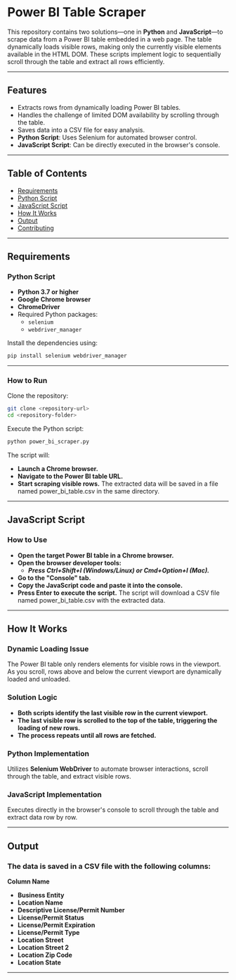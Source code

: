 # Power BI Table Scraper

This repository contains two solutions—one in **Python** and **JavaScript**—to scrape data from a Power BI table embedded in a web page. The table dynamically loads visible rows, making only the currently visible elements available in the HTML DOM. These scripts implement logic to sequentially scroll through the table and extract all rows efficiently.

---

## Features

- Extracts rows from dynamically loading Power BI tables.
- Handles the challenge of limited DOM availability by scrolling through the table.
- Saves data into a CSV file for easy analysis.
- **Python Script**: Uses Selenium for automated browser control.
- **JavaScript Script**: Can be directly executed in the browser's console.

---

## Table of Contents

- [Requirements](#requirements)
- [Python Script](#python-script)
- [JavaScript Script](#javascript-script)
- [How It Works](#how-it-works)
- [Output](#output)
- [Contributing](#contributing)

---

## Requirements

### Python Script
- **Python 3.7 or higher**
- **Google Chrome browser**
- **ChromeDriver**
- Required Python packages:
  - `selenium`
  - `webdriver_manager`

Install the dependencies using:
```bash
pip install selenium webdriver_manager
```

---

### How to Run
Clone the repository:
```bash
git clone <repository-url>
cd <repository-folder>
```

Execute the Python script:
```bash
python power_bi_scraper.py
```

The script will:

- **Launch a Chrome browser.**
- **Navigate to the Power BI table URL.**
- **Start scraping visible rows.**
The extracted data will be saved in a file named power_bi_table.csv in the same directory.

---

## JavaScript Script
### How to Use
- **Open the target Power BI table in a Chrome browser.**
- **Open the browser developer tools:**
    - ***Press Ctrl+Shift+I (Windows/Linux) or Cmd+Option+I (Mac).***
- **Go to the "Console" tab.**
- **Copy the JavaScript code and paste it into the console.**
- **Press Enter to execute the script.**
The script will download a CSV file named power_bi_table.csv with the extracted data.

---

## How It Works
### Dynamic Loading Issue
The Power BI table only renders elements for visible rows in the viewport. As you scroll, rows above and below the current viewport are dynamically loaded and unloaded.

### Solution Logic
- **Both scripts identify the last visible row in the current viewport.**
- **The last visible row is scrolled to the top of the table, triggering the loading of new rows.**
- **The process repeats until all rows are fetched.**

### Python Implementation
Utilizes **Selenium WebDriver** to automate browser interactions, scroll through the table, and extract visible rows.

### JavaScript Implementation
Executes directly in the browser's console to scroll through the table and extract data row by row.

---

## Output
### The data is saved in a CSV file with the following columns:

**Column Name**
- **Business Entity**
- **Location Name**
- **Descriptive License/Permit Number**
- **License/Permit Status**
- **License/Permit Expiration**
- **License/Permit Type**
- **Location Street**
- **Location Street 2**
- **Location Zip Code**
- **Location State**

---

